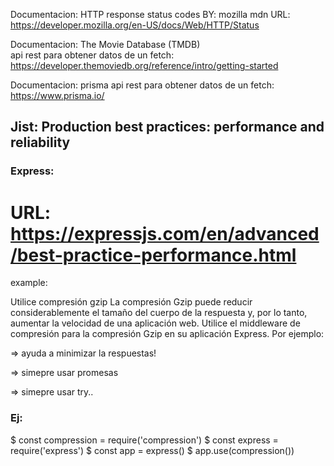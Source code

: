 Documentacion: HTTP response status codes
BY: mozilla mdn
URL: https://developer.mozilla.org/en-US/docs/Web/HTTP/Status

Documentacion: The Movie Database (TMDB)  
api rest para obtener datos de un fetch:
https://developer.themoviedb.org/reference/intro/getting-started

Documentacion: prisma
api rest para obtener datos de un fetch:
https://www.prisma.io/

## Jist: Production best practices: performance and reliability

### Express:

# URL: https://expressjs.com/en/advanced/best-practice-performance.html

example:

Utilice compresión gzip
La compresión Gzip puede reducir considerablemente el tamaño del cuerpo de la respuesta y, por lo tanto, aumentar la velocidad de una aplicación web. Utilice el middleware de compresión para la compresión Gzip en su aplicación Express. Por ejemplo:

=> ayuda a minimizar la respuestas!

=> simepre usar promesas

=> simepre usar try..

### Ej:

$ const compression = require('compression')
$ const express = require('express')
$ const app = express()
$ app.use(compression())

